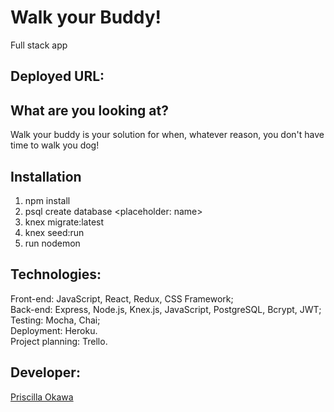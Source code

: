 # Walk your Buddy!
Full stack app

## Deployed URL: 

## What are you looking at? 
Walk your buddy is your solution for when, whatever reason, you don't have time to walk you dog!

## Installation
1. npm install
2. psql create database <placeholder: name>
3. knex migrate:latest
4. knex seed:run
5. run nodemon

## Technologies: 
Front-end: JavaScript, React, Redux, CSS Framework;<br>
Back-end: Express, Node.js, Knex.js, JavaScript, PostgreSQL, Bcrypt, JWT;<br>
Testing: Mocha, Chai;<br>
Deployment: Heroku.<br>
Project planning: Trello.

## Developer:
[Priscilla Okawa](https://github.com/prisoka)
